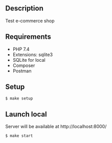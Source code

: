 ## Description
Test e-commerce shop

## Requirements
- PHP 7.4
- Extensions: sqlite3
- SQLite for local
- Composer
- Postman

## Setup
````
$ make setup
````

## Launch local
Server will be available at http://localhost:8000/
````
$ make start
````
